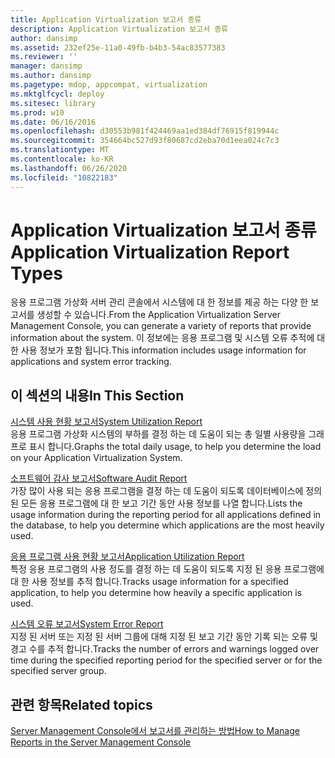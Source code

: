 ```yaml
---
title: Application Virtualization 보고서 종류
description: Application Virtualization 보고서 종류
author: dansimp
ms.assetid: 232ef25e-11a0-49fb-b4b3-54ac83577383
ms.reviewer: ''
manager: dansimp
ms.author: dansimp
ms.pagetype: mdop, appcompat, virtualization
ms.mktglfcycl: deploy
ms.sitesec: library
ms.prod: w10
ms.date: 06/16/2016
ms.openlocfilehash: d30553b981f424469aa1ed384df76915f819944c
ms.sourcegitcommit: 354664bc527d93f80687cd2eba70d1eea024c7c3
ms.translationtype: MT
ms.contentlocale: ko-KR
ms.lasthandoff: 06/26/2020
ms.locfileid: "10822183"
---
```

# <span data-ttu-id="8799e-103">Application Virtualization 보고서 종류</span><span class="sxs-lookup"><span data-stu-id="8799e-103">Application Virtualization Report Types</span></span>


<span data-ttu-id="8799e-104">응용 프로그램 가상화 서버 관리 콘솔에서 시스템에 대 한 정보를 제공 하는 다양 한 보고서를 생성할 수 있습니다.</span><span class="sxs-lookup"><span data-stu-id="8799e-104">From the Application Virtualization Server Management Console, you can generate a variety of reports that provide information about the system.</span></span> <span data-ttu-id="8799e-105">이 정보에는 응용 프로그램 및 시스템 오류 추적에 대 한 사용 정보가 포함 됩니다.</span><span class="sxs-lookup"><span data-stu-id="8799e-105">This information includes usage information for applications and system error tracking.</span></span>

## <span data-ttu-id="8799e-106">이 섹션의 내용</span><span class="sxs-lookup"><span data-stu-id="8799e-106">In This Section</span></span>


<a href="" id="system-utilization-report"></a>[<span data-ttu-id="8799e-107">시스템 사용 현황 보고서</span><span class="sxs-lookup"><span data-stu-id="8799e-107">System Utilization Report</span></span>](system-utilization-reportserver.md)  
<span data-ttu-id="8799e-108">응용 프로그램 가상화 시스템의 부하를 결정 하는 데 도움이 되는 총 일별 사용량을 그래프로 표시 합니다.</span><span class="sxs-lookup"><span data-stu-id="8799e-108">Graphs the total daily usage, to help you determine the load on your Application Virtualization System.</span></span>

<a href="" id="software-audit-report"></a>[<span data-ttu-id="8799e-109">소프트웨어 감사 보고서</span><span class="sxs-lookup"><span data-stu-id="8799e-109">Software Audit Report</span></span>](software-audit-reportserver.md)  
<span data-ttu-id="8799e-110">가장 많이 사용 되는 응용 프로그램을 결정 하는 데 도움이 되도록 데이터베이스에 정의 된 모든 응용 프로그램에 대 한 보고 기간 동안 사용 정보를 나열 합니다.</span><span class="sxs-lookup"><span data-stu-id="8799e-110">Lists the usage information during the reporting period for all applications defined in the database, to help you determine which applications are the most heavily used.</span></span>

<a href="" id="application-utilization-report"></a>[<span data-ttu-id="8799e-111">응용 프로그램 사용 현황 보고서</span><span class="sxs-lookup"><span data-stu-id="8799e-111">Application Utilization Report</span></span>](application-utilization-reportserver.md)  
<span data-ttu-id="8799e-112">특정 응용 프로그램의 사용 정도를 결정 하는 데 도움이 되도록 지정 된 응용 프로그램에 대 한 사용 정보를 추적 합니다.</span><span class="sxs-lookup"><span data-stu-id="8799e-112">Tracks usage information for a specified application, to help you determine how heavily a specific application is used.</span></span>

<a href="" id="system-error-report"></a>[<span data-ttu-id="8799e-113">시스템 오류 보고서</span><span class="sxs-lookup"><span data-stu-id="8799e-113">System Error Report</span></span>](system-error-reportserver.md)  
<span data-ttu-id="8799e-114">지정 된 서버 또는 지정 된 서버 그룹에 대해 지정 된 보고 기간 동안 기록 되는 오류 및 경고 수를 추적 합니다.</span><span class="sxs-lookup"><span data-stu-id="8799e-114">Tracks the number of errors and warnings logged over time during the specified reporting period for the specified server or for the specified server group.</span></span>

## <span data-ttu-id="8799e-115">관련 항목</span><span class="sxs-lookup"><span data-stu-id="8799e-115">Related topics</span></span>


[<span data-ttu-id="8799e-116">Server Management Console에서 보고서를 관리하는 방법</span><span class="sxs-lookup"><span data-stu-id="8799e-116">How to Manage Reports in the Server Management Console</span></span>](how-to-manage-reports-in-the-server-management-console.md)

 

 





